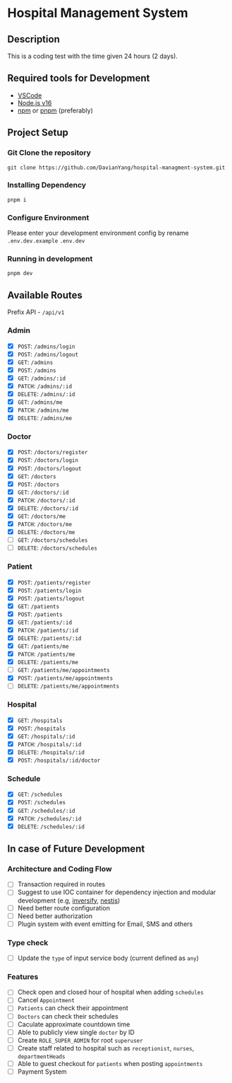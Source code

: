 # Hospital Management System

## Description

This is a coding test with the time given 24 hours (2 days).

## Required tools for Development

- [VSCode](https://code.visualstudio.com/)
- [Node.js v16](https://nodejs.org/en/)
- [npm](https://www.npmjs.com/) or [pnpm](https://pnpm.io/) (preferably)

## Project Setup

### Git Clone the repository

```
git clone https://github.com/DavianYang/hospital-managment-system.git
```

### Installing Dependency

```
pnpm i
```

### Configure Environment

Please enter your development environment config by rename `.env.dev.example`
`.env.dev`

### Running in development

```
pnpm dev
```

## Available Routes

Prefix API - `/api/v1`

### Admin

- [x] `POST`: `/admins/login`
- [x] `POST`: `/admins/logout`
- [x] `GET`: `/admins`
- [x] `POST`: `/admins`
- [x] `GET`: `/admins/:id`
- [x] `PATCH`: `/admins/:id`
- [x] `DELETE`: `/admins/:id`
- [x] `GET`: `/admins/me`
- [x] `PATCH`: `/admins/me`
- [x] `DELETE`: `/admins/me`

### Doctor

- [x] `POST`: `/doctors/register`
- [x] `POST`: `/doctors/login`
- [x] `POST`: `/doctors/logout`
- [x] `GET`: `/doctors`
- [x] `POST`: `/doctors`
- [x] `GET`: `/doctors/:id`
- [x] `PATCH`: `/doctors/:id`
- [x] `DELETE`: `/doctors/:id`
- [x] `GET`: `/doctors/me`
- [x] `PATCH`: `/doctors/me`
- [x] `DELETE`: `/doctors/me`
- [ ] `GET`: `/doctors/schedules`
- [ ] `DELETE`: `/doctors/schedules`

### Patient

- [x] `POST`: `/patients/register`
- [x] `POST`: `/patients/login`
- [x] `POST`: `/patients/logout`
- [x] `GET`: `/patients`
- [x] `POST`: `/patients`
- [x] `GET`: `/patients/:id`
- [x] `PATCH`: `/patients/:id`
- [x] `DELETE`: `/patients/:id`
- [x] `GET`: `/patients/me`
- [x] `PATCH`: `/patients/me`
- [x] `DELETE`: `/patients/me`
- [ ] `GET`: `/patients/me/appointments`
- [x] `POST`: `/patients/me/appointments`
- [ ] `DELETE`: `/patients/me/appointments`

### Hospital

- [x] `GET`: `/hospitals`
- [x] `POST`: `/hospitals`
- [x] `GET`: `/hospitals/:id`
- [x] `PATCH`: `/hospitals/:id`
- [x] `DELETE`: `/hospitals/:id`
- [x] `POST`: `/hospitals/:id/doctor`

### Schedule

- [x] `GET`: `/schedules`
- [x] `POST`: `/schedules`
- [x] `GET`: `/schedules/:id`
- [x] `PATCH`: `/schedules/:id`
- [x] `DELETE`: `/schedules/:id`

## In case of Future Development

### Architecture and Coding Flow

- [ ] Transaction required in routes
- [ ] Suggest to use IOC container for dependency injection and modular development (e.g, [inversify](https://inversify.io/), [nestjs](https://nestjs.com/))
- [ ] Need better route configuration
- [ ] Need better authorization
- [ ] Plugin system with event emitting for Email, SMS and others

### Type check
- [ ] Update the `type` of input service body (current defined as `any`)

### Features
- [ ] Check open and closed hour of hospital when adding `schedules`
- [ ] Cancel `Appointment`
- [ ] `Patients` can check their appointment
- [ ] `Doctors` can check their schedules
- [ ] Caculate approximate countdown time
- [ ] Able to publicly view single `doctor` by ID
- [ ] Create `ROLE_SUPER_ADMIN` for root `superuser`
- [ ] Create staff related to hospital such as `receptionist`, `nurses`, `departmentHeads`
- [ ] Able to guest checkout for `patients` when posting `appointments`
- [ ] Payment System
